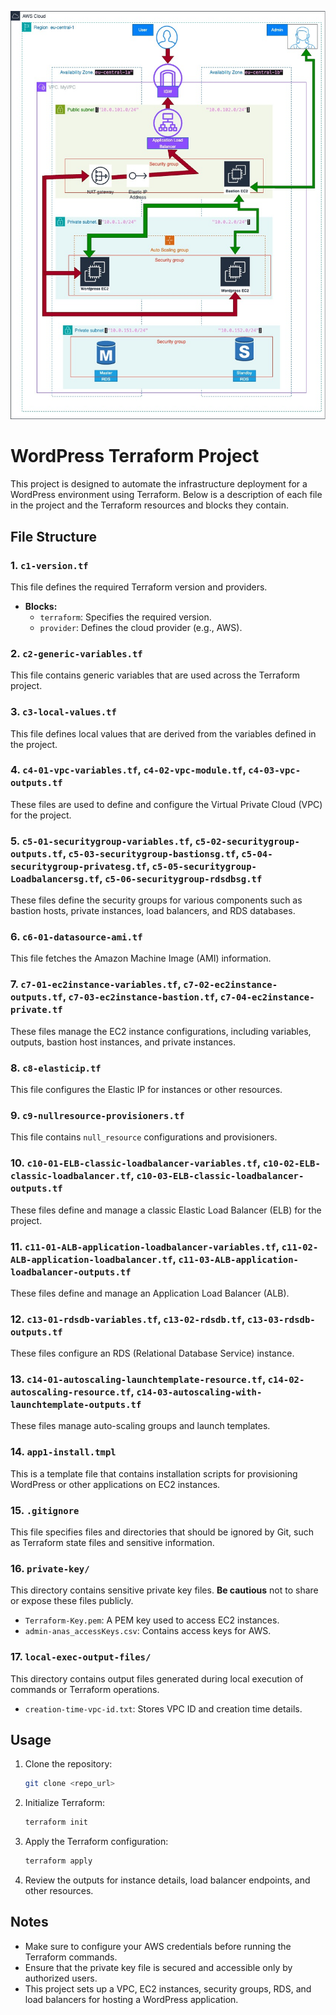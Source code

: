 
 ![plot](AWS-Wordpress.jpg)




# WordPress Terraform Project

This project is designed to automate the infrastructure deployment for a WordPress environment using Terraform. Below is a description of each file in the project and the Terraform resources and blocks they contain.

## File Structure

### 1. `c1-version.tf`
This file defines the required Terraform version and providers.

- **Blocks:**
  - `terraform`: Specifies the required version.
  - `provider`: Defines the cloud provider (e.g., AWS).

### 2. `c2-generic-variables.tf`
This file contains generic variables that are used across the Terraform project.


### 3. `c3-local-values.tf`
This file defines local values that are derived from the variables defined in the project.


### 4. `c4-01-vpc-variables.tf`, `c4-02-vpc-module.tf`, `c4-03-vpc-outputs.tf`
These files are used to define and configure the Virtual Private Cloud (VPC) for the project.

### 5. `c5-01-securitygroup-variables.tf`, `c5-02-securitygroup-outputs.tf`, `c5-03-securitygroup-bastionsg.tf`, `c5-04-securitygroup-privatesg.tf`, `c5-05-securitygroup-Loadbalancersg.tf`, `c5-06-securitygroup-rdsdbsg.tf`
These files define the security groups for various components such as bastion hosts, private instances, load balancers, and RDS databases.

### 6. `c6-01-datasource-ami.tf`
This file fetches the Amazon Machine Image (AMI) information.

### 7. `c7-01-ec2instance-variables.tf`, `c7-02-ec2instance-outputs.tf`, `c7-03-ec2instance-bastion.tf`, `c7-04-ec2instance-private.tf`
These files manage the EC2 instance configurations, including variables, outputs, bastion host instances, and private instances.

### 8. `c8-elasticip.tf`
This file configures the Elastic IP for instances or other resources.


### 9. `c9-nullresource-provisioners.tf`
This file contains `null_resource` configurations and provisioners.

### 10. `c10-01-ELB-classic-loadbalancer-variables.tf`, `c10-02-ELB-classic-loadbalancer.tf`, `c10-03-ELB-classic-loadbalancer-outputs.tf`
These files define and manage a classic Elastic Load Balancer (ELB) for the project.

### 11. `c11-01-ALB-application-loadbalancer-variables.tf`, `c11-02-ALB-application-loadbalancer.tf`, `c11-03-ALB-application-loadbalancer-outputs.tf`
These files define and manage an Application Load Balancer (ALB).

### 12. `c13-01-rdsdb-variables.tf`, `c13-02-rdsdb.tf`, `c13-03-rdsdb-outputs.tf`
These files configure an RDS (Relational Database Service) instance.


### 13. `c14-01-autoscaling-launchtemplate-resource.tf`, `c14-02-autoscaling-resource.tf`, `c14-03-autoscaling-with-launchtemplate-outputs.tf`
These files manage auto-scaling groups and launch templates.

### 14. `app1-install.tmpl`
This is a template file that contains installation scripts for provisioning WordPress or other applications on EC2 instances.

### 15. `.gitignore`
This file specifies files and directories that should be ignored by Git, such as Terraform state files and sensitive information.

### 16. `private-key/`
This directory contains sensitive private key files. **Be cautious** not to share or expose these files publicly.

- `Terraform-Key.pem`: A PEM key used to access EC2 instances.
- `admin-anas_accessKeys.csv`: Contains access keys for AWS.

### 17. `local-exec-output-files/`
This directory contains output files generated during local execution of commands or Terraform operations.

- `creation-time-vpc-id.txt`: Stores VPC ID and creation time details.

## Usage

1. Clone the repository:
   ```bash
   git clone <repo_url>
   ```

2. Initialize Terraform:
   ```bash
   terraform init
   ```

3. Apply the Terraform configuration:
   ```bash
   terraform apply
   ```

4. Review the outputs for instance details, load balancer endpoints, and other resources.

## Notes

- Make sure to configure your AWS credentials before running the Terraform commands.
- Ensure that the private key file is secured and accessible only by authorized users.
- This project sets up a VPC, EC2 instances, security groups, RDS, and load balancers for hosting a WordPress application.

